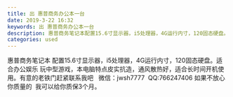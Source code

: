 ```yaml
---
title: 出 惠普商务办公本一台
date: 2019-3-22 16:32
keywords: 出 惠普商务办公本一台
description: 惠普商务笔记本配置15.6寸显示器，i5处理器，4G运行内寸，120固态硬盘。适合办公娱乐玩中型游戏，本电脑特点皮实抗造，通风散热好，适合长时间开机使用。有意的老铁门赶紧联系我吧  微信：jwsh7777  QQ:766247406如果不放
categories: used
---
```

<td class="t_f" id="postmessage_3283798">

惠普商务笔记本 配置15.6寸显示器，i5处理器，4G运行内寸，120固态硬盘。适合办公娱乐 玩中型游戏，本电脑特点皮实抗造，通风散热好，适合长时间开机使用。有意的老铁门赶紧联系我吧   微信：jwsh7777  QQ:766247406 如果不放心你质量的  我可以给你质保3个月。<br/>
</td>
